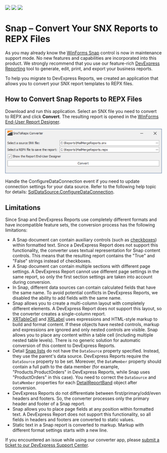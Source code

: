 <!-- default badges list -->
![](https://img.shields.io/endpoint?url=https://codecentral.devexpress.com/api/v1/VersionRange/491023724/21.2.7%2B)
[![](https://img.shields.io/badge/Open_in_DevExpress_Support_Center-FF7200?style=flat-square&logo=DevExpress&logoColor=white)](https://supportcenter.devexpress.com/ticket/details/T1088492)
[![](https://img.shields.io/badge/📖_How_to_use_DevExpress_Examples-e9f6fc?style=flat-square)](https://docs.devexpress.com/GeneralInformation/403183)
<!-- default badges end -->
# Snap – Convert Your SNX Reports to REPX Files

As you may already know the [WinForms Snap](https://docs.devexpress.com/WindowsForms/11373/controls-and-libraries/snap) control is now in maintenance support mode. No new features and capabilities are incorporated into this product. We strongly recommend that you use our feature-rich [DevExpress Reporting](https://docs.devexpress.com/XtraReports/2162/reporting) tool to generate, edit, print, and export your business reports.

To help you migrate to DevExpress Reports, we created an application that allows you to convert your SNX report templates to REPX files.

## How to Convert Snap Reports to REPX Files

Download and run this application. Select an SNX file you need to convert to REPX and click **Convert**. The resulting report is opened in the [WinForms End-User Report Designer](https://docs.devexpress.com/XtraReports/8546/winforms-reporting/end-user-report-designer-for-winforms/gui/end-user-report-designer-with-a-ribbon-toolbar).

![Snap - SNX to REPX Converter](./images/snap-report-converter.png)

Handle the ConfigureDataConnection event if you need to update connection settings for your data source. Refer to the following help topic for details: [SqlDataSource.ConfigureDataConnection](https://docs.devexpress.com/CoreLibraries/DevExpress.DataAccess.Sql.SqlDataSource.ConfigureDataConnection).

## Limitations

Since Snap and DevExpress Reports use completely different formats and have incompatible feature sets, the conversion process has the following limitations:

* A Snap document can contain auxiliary controls (such as [checkboxes](https://docs.devexpress.com/WindowsForms/14803/controls-and-libraries/snap/graphical-user-interface/data-visualization-tools/check-box)) within formatted text. Since a DevExpress Report does not support this functionality, the converter uses textual representation for Snap content controls. This means that the resulting report contains the "True" and "False" strings instead of checkboxes.
* A Snap document can contain multiple sections with different page settings. A DevExpress Report cannot use different page settings in the same report, so only the first section settings are taken into account during conversion.
* In Snap, different data sources can contain calculated fields that have the same name. To avoid potential conflicts in DevExpress Reports, we disabled the ability to add fields with the same name.
* Snap allows you to create a multi-column layout with completely different elements. A DevExpress Report does not support this layout, so the converter creates a single-column report.
* [XRTableCell](https://docs.devexpress.com/XtraReports/DevExpress.XtraReports.UI.XRTableCell) and [XRLabel](https://docs.devexpress.com/XtraReports/DevExpress.XtraReports.UI.XRLabel) uses expressions and HTML-style markup to build and format content. If these objects have nested controls, markup and expressions are ignored and only nested controls are visible. Snap allows you to place any content within a table cell (including multiple nested table levels). There is no generic solution for automatic conversion of this content to DevExpress Reports.
* Detail [Snap lists](https://docs.devexpress.com/WindowsForms/DevExpress.Snap.Core.API.SnapList) do not have the `DataSource` property specified. Instead, they use the parent's data source. DevExpress Reports require the `DataSource` property to be set. Moreover, the `DataMember` property should contain a full path to the data member (for example, "Products.ProductOrders" in DevExpress Reports, while Snap uses "ProductOrders" in this case). You need to correct the `DataSource` and `DataMember` properties for each [DetailReportBand](https://docs.devexpress.com/XtraReports/DevExpress.XtraReports.UI.DetailReportBand) object after conversion.
* DevExpress Reports do not differentiate between first/primary/odd/even headers and footers. So, the converter processes only the primary header and footer of a Snap report.
* Snap allows you to place page fields at any position within formatted text. A DevExpress Report does not support this functionality, so all fields in headers and footers are converted to static values.
* Static text in a Snap report is converted to markup. Markup with different format settings starts with a new line.

If you encountered an issue while using our converter app, please [submit a ticket to our DevExpress Support Center](https://supportcenter.devexpress.com/ticket/create).
